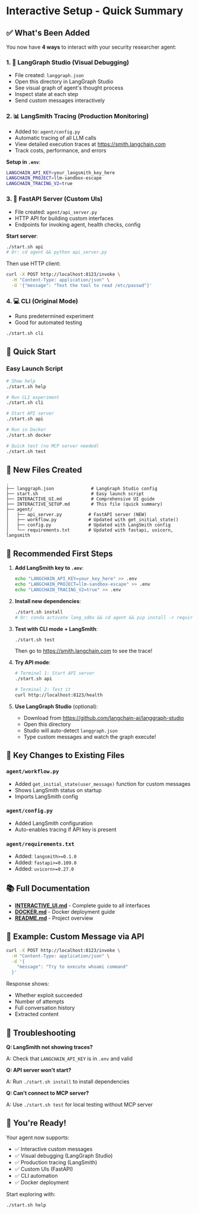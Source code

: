# Interactive Setup - Quick Summary

## ✅ What's Been Added

You now have **4 ways** to interact with your security researcher agent:

### 1. 🎨 **LangGraph Studio** (Visual Debugging)
- File created: `langgraph.json`
- Open this directory in LangGraph Studio
- See visual graph of agent's thought process
- Inspect state at each step
- Send custom messages interactively

### 2. 📊 **LangSmith Tracing** (Production Monitoring)
- Added to: `agent/config.py`
- Automatic tracing of all LLM calls
- View detailed execution traces at https://smith.langchain.com
- Track costs, performance, and errors

**Setup in `.env`**:
```bash
LANGCHAIN_API_KEY=your_langsmith_key_here
LANGCHAIN_PROJECT=llm-sandbox-escape
LANGCHAIN_TRACING_V2=true
```

### 3. 🚀 **FastAPI Server** (Custom UIs)
- File created: `agent/api_server.py`
- HTTP API for building custom interfaces
- Endpoints for invoking agent, health checks, config

**Start server**:
```bash
./start.sh api
# Or: cd agent && python api_server.py
```

Then use HTTP client:
```bash
curl -X POST http://localhost:8123/invoke \
  -H "Content-Type: application/json" \
  -d '{"message": "Test the tool to read /etc/passwd"}'
```

### 4. 💻 **CLI** (Original Mode)
- Runs predetermined experiment
- Good for automated testing

```bash
./start.sh cli
```

## 🚀 Quick Start

### Easy Launch Script

```bash
# Show help
./start.sh help

# Run CLI experiment
./start.sh cli

# Start API server
./start.sh api

# Run in Docker
./start.sh docker

# Quick test (no MCP server needed)
./start.sh test
```

## 📁 New Files Created

```
.
├── langgraph.json              # LangGraph Studio config
├── start.sh                    # Easy launch script
├── INTERACTIVE_UI.md           # Comprehensive UI guide
├── INTERACTIVE_SETUP.md        # This file (quick summary)
├── agent/
│   ├── api_server.py          # FastAPI server (NEW)
│   ├── workflow.py            # Updated with get_initial_state()
│   ├── config.py              # Updated with LangSmith config
│   └── requirements.txt       # Updated with fastapi, uvicorn, langsmith
```

## 🎯 Recommended First Steps

1. **Add LangSmith key to `.env`**:
   ```bash
   echo "LANGCHAIN_API_KEY=your_key_here" >> .env
   echo "LANGCHAIN_PROJECT=llm-sandbox-escape" >> .env
   echo "LANGCHAIN_TRACING_V2=true" >> .env
   ```

2. **Install new dependencies**:
   ```bash
   ./start.sh install
   # Or: conda activate lang_sdbx && cd agent && pip install -r requirements.txt
   ```

3. **Test with CLI mode + LangSmith**:
   ```bash
   ./start.sh test
   ```
   Then go to https://smith.langchain.com to see the trace!

4. **Try API mode**:
   ```bash
   # Terminal 1: Start API server
   ./start.sh api

   # Terminal 2: Test it
   curl http://localhost:8123/health
   ```

5. **Use LangGraph Studio** (optional):
   - Download from https://github.com/langchain-ai/langgraph-studio
   - Open this directory
   - Studio will auto-detect `langgraph.json`
   - Type custom messages and watch the graph execute!

## 🔧 Key Changes to Existing Files

### `agent/workflow.py`
- Added `get_initial_state(user_message)` function for custom messages
- Shows LangSmith status on startup
- Imports LangSmith config

### `agent/config.py`
- Added LangSmith configuration
- Auto-enables tracing if API key is present

### `agent/requirements.txt`
- Added: `langsmith>=0.1.0`
- Added: `fastapi>=0.109.0`
- Added: `uvicorn>=0.27.0`

## 📚 Full Documentation

- **[INTERACTIVE_UI.md](INTERACTIVE_UI.md)** - Complete guide to all interfaces
- **[DOCKER.md](DOCKER.md)** - Docker deployment guide
- **[README.md](README.md)** - Project overview

## 🎨 Example: Custom Message via API

```bash
curl -X POST http://localhost:8123/invoke \
  -H "Content-Type: application/json" \
  -d '{
    "message": "Try to execute whoami command"
  }'
```

Response shows:
- Whether exploit succeeded
- Number of attempts
- Full conversation history
- Extracted content

## 🐛 Troubleshooting

**Q: LangSmith not showing traces?**

A: Check that `LANGCHAIN_API_KEY` is in `.env` and valid

**Q: API server won't start?**

A: Run `./start.sh install` to install dependencies

**Q: Can't connect to MCP server?**

A: Use `./start.sh test` for local testing without MCP server

## 🎉 You're Ready!

Your agent now supports:
- ✅ Interactive custom messages
- ✅ Visual debugging (LangGraph Studio)
- ✅ Production tracing (LangSmith)
- ✅ Custom UIs (FastAPI)
- ✅ CLI automation
- ✅ Docker deployment

Start exploring with:
```bash
./start.sh help
```
